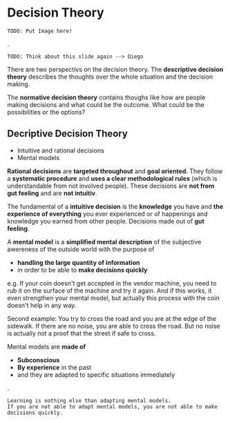 # Decision Theory
    TODO: Put Image here!
.

    TODO: Think about this slide again --> Diego

There are two perspectivs on the decision theory. The __descriptive decision theory__ describes the thoughts over the whole situation and the decision making. 

The __normative decision theory__ contains thoughs like how are people making decisions and what could be the outcome. What could be the possibilities or the options? 

## Decriptive Decision Theory
- Intuitive and rational decisions
- Mental models

__Rational decisions__ are __targeted throughout__ and __goal oriented__. They follow a __systematic procedure__ and __uses a clear methodological rules__ (which is understandable from not involved people). These decisions are __not from gut feeling__ and are __not intuitiv__. 

The fundamental of a __intuitive decision__ is the __knowledge__ you have and __the experience of everything__ you ever experienced or of happenings and knowledge you earned from other people. Decisions made out of __gut feeling__.

A __mental model__ is a __simplified mental description__ of the subjective awereness of the outside world with the purpose of 
- __handling the large quantity of information__
- in order to be able to __make decisions quickly__

e.g. If your coin doesn't get accepted in the vendor machine, you need to rub it on the surface of the machine and try it again. And if this works, it even strengthen your mental model, but actually this process with the coin doesn't help in any way. 

Second example: You try to cross the road and you are at the edge of the sidewalk. If there are no noise, you are able to cross the road. But no noise is actually not a proof that the street if safe to cross.

Mental models are __made of__ 
- __Subconscious__
- __By experience__ in the past
- and they are adapted to specific situations immediately

.
 
    Learning is nothing else than adapting mental models.
    If you are not able to adapt mental models, you are not able to make decisions quickly.


